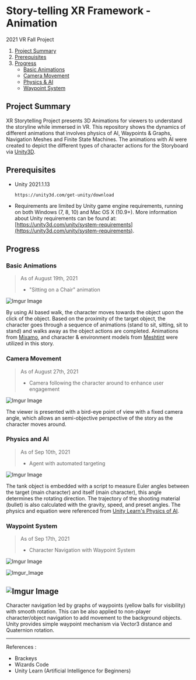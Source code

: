 <h1 align="left">Story-telling XR Framework - Animation</h3>
<p align="left">
    2021 VR Fall Project 
</p> 

<!-- TABLE OF CONTENTS -->

  <ol>
    <li>
      <a href="#project-summary">Project Summary</a>
    </li>
    <li>
        <a href="#Prerequisites">Prerequisites</a>
    </li>
    <li>
      <a href="#progress">Progress</a>
      <ul>
	  <li><a href="#Basic-animations">Basic Animations</a></li>
	  <li><a href="#camera-movement">Camera Movement</a></li>
	  <li><a href="#Physics-and-AI">Physics & AI</a></li>
	  <li><a href="#waypoint-system">Waypoint System</a></li>
      </ul>
    </li>
  </ol>



<!-- Project Summary -->
## Project Summary

XR Storytelling Project presents 3D Animations for viewers to understand the storyline while immersed in VR. This repository shows the dynamics of different animations that involves physics of AI, Waypoints & Graphs, Navigation Meshes and Finite State Machines. The animations with AI were created to depict the different types of character actions for the Storyboard via [Unity3D](https://unity.com/).

## Prerequisites

* Unity 2021.1.13
  ```
  https://unity3d.com/get-unity/download
  ```
* Requirements are limited by Unity game engine requirements, running on both Windows (7, 8, 10) and Mac OS X (10.9+). More information about Unity requirements can be found at: [https://unity3d.com/unity/system-requirements](https://unity3d.com/unity/system-requirements).

  
<!-- Progress -->
## Progress

### Basic Animations
> As of August 19th, 2021
> - "Sitting on a Chair" animation

![Imgur Image](https://i.imgur.com/ynZcGyR.gif)

By using AI based walk, the character moves towards the object upon the click of the object. Based on the proximity of the target object, the character goes through a sequence of animations (stand to sit, sitting, sit to stand) and walks away as the object actions are completed. Animations from [Mixamo](https://www.mixamo.com/#/), and character & environment models from [Meshtint](https://www.meshtint.com/) were utilized in this story. 
  

### Camera Movement
> As of August 27th, 2021
> - Camera following the character around to enhance user engagement

![Imgur Image](https://i.imgur.com/gbyYX5N.gif)

The viewer is presented with a bird-eye point of view with a fixed camera angle, which allows an semi-objective perspective of the story as the character moves around.


### Physics and AI
> As of Sep 10th, 2021
> - Agent with automated targeting

![Imgur Image](https://i.imgur.com/acctSEA.gif)

The tank object is embedded with a script to measure Euler angles between the target (main character) and itself (main character), this angle determines the rotating direction. The trajectory of the shooting material (bullet) is also calculated with the gravity, speed, and preset angles. The physics and equation were referenced from [Unity Learn's Physics of AI](https://learn.unity.com/project/the-physics-of-ai?uv=2019.4&courseId=5dd851beedbc2a1bf7b72bed).

### Waypoint System
> As of Sep 17th, 2021
> - Character Navigation with Waypoint System


![Imgur Image](https://i.imgur.com/QQca4Lc.gif)

![Imgur_Image](https://i.imgur.com/HZKAQ2R.gif)

![Imgur Image](https://i.imgur.com/ynZcGyR.gif)
---


Character navigation led by graphs of waypoints (yellow balls for visibility) with smooth rotation. This can be also applied to non-player character/object navigation to add movement to the background objects. Unity provides simple waypoint mechanism via Vector3 distance and Quaternion rotation.


------------

References :
- Brackeys
- Wizards Code
- Unity Learn (Artificial Intelligence for Beginners)



